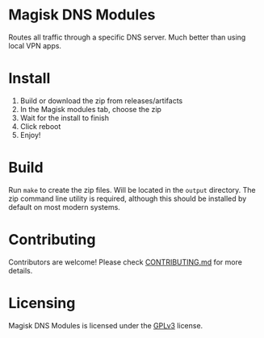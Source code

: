 # Magisk DNS Modules

Routes all traffic through a specific DNS server. Much better than using local VPN apps.

# Install

1. Build or download the zip from releases/artifacts
2. In the Magisk modules tab, choose the zip
3. Wait for the install to finish
4. Click reboot
5. Enjoy!

# Build

Run `make` to create the zip files. Will be located in the `output` directory. The zip command line utility is required, although this should be installed by default on most modern systems.

# Contributing

Contributors are welcome! Please check [CONTRIBUTING.md](https://github.com/itsnebulalol/magisk-dns/blob/main/CONTRIBUTING.md) for more details.

# Licensing

Magisk DNS Modules is licensed under the [GPLv3](https://github.com/itsnebulalol/magisk-dns/blob/main/LICENSE) license.
